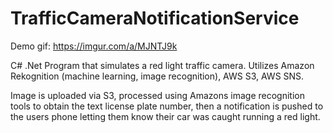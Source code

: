 # TrafficCameraNotificationService

Demo gif: https://imgur.com/a/MJNTJ9k

C# .Net Program that simulates a red light traffic camera. Utilizes Amazon Rekognition (machine learning, image recognition), AWS S3, AWS SNS.

Image is uploaded via S3, processed using Amazons image recognition tools to obtain the text license plate number, then a notification is pushed to the users phone
letting them know their car was caught running a red light.
